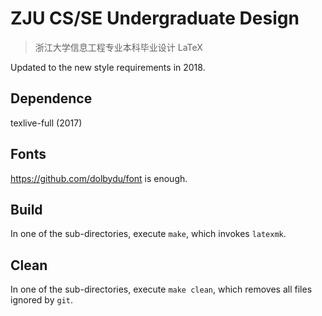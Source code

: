 # ZJU CS/SE Undergraduate Design 

> 浙江大学信息工程专业本科毕业设计 LaTeX 

Updated to the new style requirements in 2018. 

## Dependence

texlive-full (2017)


## Fonts

<https://github.com/dolbydu/font> is enough.

## Build

In one of the sub-directories, execute `make`, which invokes `latexmk`.

## Clean

In one of the sub-directories, execute `make clean`, which removes all files ignored by `git`.
